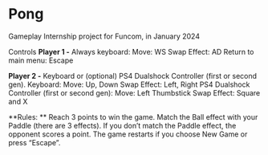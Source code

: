 # Pong
 Gameplay Internship project for Funcom, in January 2024


Controls
**Player 1 -** Always keyboard:
Move: WS
Swap Effect: AD
Return to main menu: Escape

**Player 2 -** Keyboard or (optional) PS4 Dualshock Controller (first or second gen).
Keyboard:
Move: Up, Down
Swap Effect: Left, Right
PS4 Dualshock Controller (first or second gen):
Move: Left Thumbstick
Swap Effect: Square and X

**Rules: **
Reach 3 points to win the game. 
Match the Ball effect with your Paddle (there are 3 effects).
If you don’t match the Paddle effect, the opponent scores a point.
The game restarts if you choose New Game or press “Escape”.
